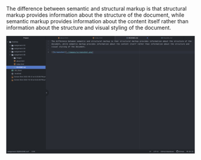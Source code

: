 The difference between semantic and structural markup is that structural markup provides information about the structure of the document, while semantic markup provides information about the content itself rather than information about the structure and visual styling of the document.

![Screenshot](./images/screenshot.png)
